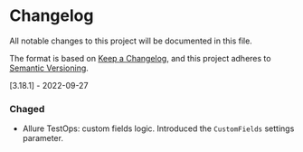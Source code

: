 # Changelog
All notable changes to this project will be documented in this file.

The format is based on [Keep a Changelog](https://keepachangelog.com/en/1.0.0/),
and this project adheres to [Semantic Versioning](https://semver.org/spec/v2.0.0.html).

[3.18.1] - 2022-09-27

### Chaged
- Allure TestOps: custom fields logic. Introduced the `CustomFields` settings parameter.